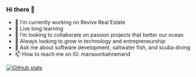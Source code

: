 ### Hi there 👋

- 🔭 I’m currently working on Revive Real Estate
- 🌱 Live long learning
- 👯 I’m looking to collaborate on passion projects that better our ocean
- 🤔 Always looking to grow in technology and entrepreneurship 
- 💬 Ask me about software development, saltwater fish, and scuba diving
- 📫 How to reach me on IG: mansoorbahramand

[![GitHub stats](https://github-readme-stats-git-dependabot-npmandyarn-d5470e-developerx.vercel.app/api?username=developerX)](https://github.com/anuraghazra/github-readme-stats)
